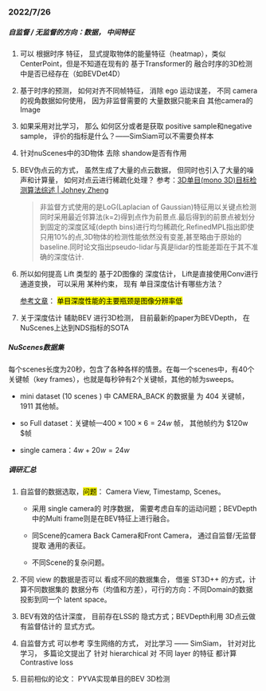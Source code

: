 ### 2022/7/26

##### 自监督 / 无监督的方向：数据， 中间特征

1. 可以 根据时序 特征， 显式提取物体的能量特征（heatmap），类似CenterPoint，但是不知道在现有的 基于Transformer的 融合时序的3D检测中是否已经存在（如BEVDet4D）

2. 基于时序的预测， 如何对齐不同帧特征， 消除 ego 运动误差， 不同 camera的视角数据如何使用， 因为非监督需要的 大量数据只能来自 其他camera的 Image

3. 如果采用对比学习， 那么 如何区分或者是获取 positive sample和negative sample， 评价的指标是什么？——SimSiam可以不需要负样本

4. 针对nuScenes中的3D物体 去除 shandow是否有作用

5. BEV伪点云的方式， 虽然生成了大量的点云数据， 但同时也引入了大量的噪声和计算量， 如何对点云进行稀疏化处理？ 参考：[3D单目(mono 3D)目标检测算法综述 | Johney Zheng](https://johneyzheng.top/posts/3D%E5%8D%95%E7%9B%AE(mono_3D)%E7%9B%AE%E6%A0%87%E6%A3%80%E6%B5%8B%E7%AE%97%E6%B3%95%E7%BB%BC%E8%BF%B0/)
   
   > 非监督方式使用的是LoG(Laplacian of Gaussian)特征用以关键点检测同时采用最近邻算法(k=2)得到点作为前景点.最后得到的前景点被划分到固定的深度区域(depth bins)进行均匀稀疏化.RefinedMPL指出即使只用10%的点,3D物体的检测性能依然没有变差,甚至略由于原始的baseline.同时论文指出pseudo-lidar与真是lidar的性能差距在于其不准确的深度估计.

6. 所以如何提高 Lift 类型的 基于2D图像的 深度估计， Lift是直接使用Conv进行通道变换， 可以采用 某种约束， 现有 单目深度估计有哪些方法？ 
   
   [参考文章](https://zhuanlan.zhihu.com/p/374928597)： <mark>单目深度性能的主要瓶颈是图像分辨率低</mark>

7. 关于深度估计 辅助BEV 进行3D检测， 目前最新的paper为BEVDepth， 在NuScenes上达到NDS指标的SOTA

##### NuScenes数据集

每个scenes长度为20秒，包含了各种各样的情景。在每一个scenes中，有40个关键帧（key frames），也就是每秒钟有2个关键帧，其他的帧为sweeps。

- mini dataset (10 scenes )  中 CAMERA_BACK 的数据量 为 404 关键帧， 1911 其他帧。

- so Full dataset：关键帧—$400 \times 100 \times 6=24w$ 帧， 其他帧约为 $120w $帧

- single camera：$4w + 20w =24 w$

##### 调研汇总

1. 自监督的数据选取，<mark>问题</mark>： Camera View, Timestamp, Scenes。
   
   - 采用 single camera的 时序数据， 需要考虑自车的运动问题；BEVDepth中的Multi frame则是在BEV特征上进行融合。
   
   - 同Scene的camera Back Camera和Front Camera， 通过自监督/无监督提取 通用的表征。
   
   - 不同Scene的复杂问题。

2. 不同 view 的数据是否可以 看成不同的数据集合， 借鉴 ST3D++ 的方式，计算不同数据集的 数据分布（均值和方差），可行的方向：不同Domain的数据投影到同一个 latent space。

3. BEV有效的估计深度， 目前存在LSS的 隐式方式；BEVDepth利用 3D点云做有监督估计的 显式方式。 

4. 自监督方式 可以参考 孪生网络的方式， 对比学习 —— SimSiam， 针对对比学习， 多篇论文提出了  针对 hierarchical 对 不同 layer 的特征 都计算 Contrastive loss

5. 目前相似的论文： PYVA实现单目的BEV 3D检测
